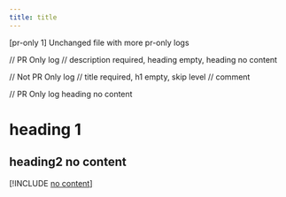 ```yaml
---
title: title
---
```


[pr-only 1] Unchanged file with more pr-only logs

// PR Only log
// description required, heading empty, heading no content

// Not PR Only log
// title required, h1 empty, skip level
// comment

// PR Only log heading no content
# heading 1
## heading2 no content
[!INCLUDE [no content](./includes/no-content.md)]

